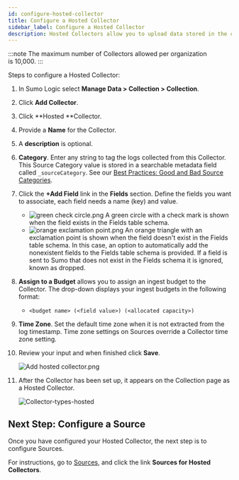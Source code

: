 ```yaml
---
id: configure-hosted-collector
title: Configure a Hosted Collector
sidebar_label: Configure a Hosted Collector
description: Hosted Collectors allow you to upload data stored in the cloud to Sumo Logic.
---
```


:::note
The maximum number of Collectors allowed per organization is 10,000.
:::

Steps to configure a Hosted Collector:

1. In Sumo Logic select **Manage Data \> Collection \> Collection**.
1. Click **Add Collector**.
1. Click **Hosted **Collector.
1. Provide a **Name** for the Collector.
1. A **description** is optional.
1. **Category**. Enter any string to tag the logs collected from this Collector. This Source Category value is stored in a searchable metadata field called `_sourceCategory`. See our [Best Practices: Good and Bad Source Categories](/docs/send-data/best-practices#good-and-bad-source-categories).
1. Click the **+Add Field** link in the **Fields** section. Define the fields you want to associate, each field needs a name (key) and value.

    * ![green check circle.png](/img/reuse/green-check-circle.png) A green circle with a check mark is shown when the field exists in the Fields table schema.
    * ![orange exclamation point.png](/img/reuse/orange-exclamation-point.png) An orange triangle with an exclamation point is shown when the field doesn't exist in the Fields table schema. In this case, an option to automatically add the nonexistent fields to the Fields table schema is provided. If a field is sent to Sumo that does not exist in the Fields schema it is ignored, known as dropped.

1. **Assign to a Budget** allows you to assign an ingest budget to the Collector. The drop-down displays your ingest budgets in the following format:  

   * `<budget name> (<field value>) (<allocated capacity>)`

1. **Time Zone**. Set the default time zone when it is not extracted from the log timestamp. Time zone settings on Sources override a Collector time zone setting.
1. Review your input and when finished click **Save**.

    ![Add hosted collector.png](/img/send-data/add-hosted-collector.png)

1. After the Collector has been set up, it appears on the Collection page as a Hosted Collector.

    ![Collector-types-hosted](/img/send-data/Collector-types-hosted.png)

## Next Step: Configure a Source

Once you have configured your Hosted Collector, the next step is to configure Sources. 

For instructions, go to [Sources](/docs/send-data/collectors-sources), and click the link **Sources for Hosted Collectors**. 
